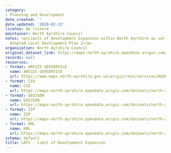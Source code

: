 ```yaml
---
category:
- Planning and Development
date_created: ''
date_updated: '2020-02-13'
license: No licence
maintainer: North Ayrshire Council
notes: <p>Limits of Development Expansion within North Ayrshire as set out in the
  Adopted Local Development Plan 2</p>
organization: North Ayrshire Council
original_dataset_link: https://maps-north-ayrshire.opendata.arcgis.com/maps/north-ayrshire::ldp2-limit-of-development-expansion
records: null
resources:
- format: ARCGIS GEOSERVICE
  name: ARCGIS GEOSERVICE
  url: https://www.maps.north-ayrshire.gov.uk/arcgis/rest/services/AGOL/Open_Data_Portal4/MapServer/59
- format: CSV
  name: CSV
  url: https://maps-north-ayrshire.opendata.arcgis.com/datasets/north-ayrshire::ldp2-limit-of-development-expansion.csv?outSR=%7B%22latestWkid%22%3A27700%2C%22wkid%22%3A27700%7D
- format: GEOJSON
  name: GEOJSON
  url: https://maps-north-ayrshire.opendata.arcgis.com/datasets/north-ayrshire::ldp2-limit-of-development-expansion.geojson?outSR=%7B%22latestWkid%22%3A27700%2C%22wkid%22%3A27700%7D
- format: ZIP
  name: ZIP
  url: https://maps-north-ayrshire.opendata.arcgis.com/datasets/north-ayrshire::ldp2-limit-of-development-expansion.zip?outSR=%7B%22latestWkid%22%3A27700%2C%22wkid%22%3A27700%7D
- format: KML
  name: KML
  url: https://maps-north-ayrshire.opendata.arcgis.com/datasets/north-ayrshire::ldp2-limit-of-development-expansion.kml?outSR=%7B%22latestWkid%22%3A27700%2C%22wkid%22%3A27700%7D
schema: default
title: LDP2 - Limit of Development Expansion
---
```

